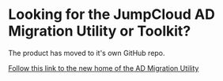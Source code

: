 # Looking for the JumpCloud AD Migration Utility or Toolkit?

The product has moved to it's own GitHub repo.

 [Follow this link to the new home of the AD Migration Utility](https://github.com/TheJumpCloud/jumpcloud-admu)